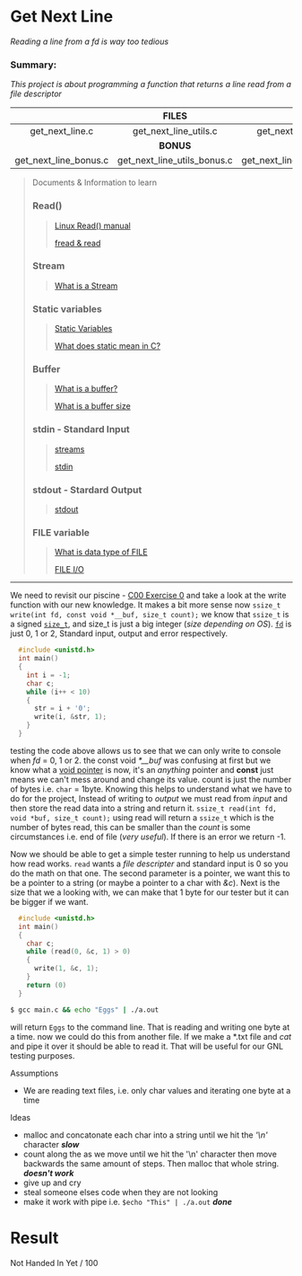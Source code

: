 # Get Next Line
 *Reading a line from a fd is way too tedious*

### Summary:
*This project is about programming a function that returns a line read from a file descriptor*

|| **FILES** | |
|:---------------:|:---------------------:|:---------------:|
| get_next_line.c | get_next_line_utils.c | get_next_line.h |
|                 | **BONUS**             |                 |
| get_next_line_bonus.c | get_next_line_utils_bonus.c | get_next_line_bonus.h |


>Documents & Information to learn
> ### Read()
>>[Linux Read() manual](https://man7.org/linux/man-pages/man2/read.2.html)
>>
>>[fread & read](https://stackoverflow.com/questions/584142/what-is-the-difference-between-read-and-fread)
> ### Stream
>> [What is a Stream](https://stackoverflow.com/questions/38652953/what-does-stream-mean-in-c)
> ### Static variables
>> [Static Variables](https://www.geeksforgeeks.org/static-variables-in-c/)
>> 
>> [What does static mean in C?](https://stackoverflow.com/questions/572547/what-does-static-mean-in-c)
> ### Buffer
>> [What is a buffer?](https://www.educative.io/edpresso/what-is-a-buffer-in-c)
>>
>> [What is a buffer size](https://www.quora.com/Why-is-buffer-size-set-in-a-C-program#:~:text=Using%20C%20code%2C%20user%20can,in%20whatever%20manner%20you%20want.)
> ### stdin - Standard Input
>> [streams](https://en.wikipedia.org/wiki/Standard_streams)
>> 
>> [stdin](https://man7.org/linux/man-pages/man3/stdin.3.html)
> ### stdout - Stardard Output
>> [stdout](http://www.linfo.org/standard_output.html)
> ### FILE variable
>> [What is data type of FILE](https://www.geeksforgeeks.org/data-type-file-c/)
>> 
>> [FILE I/O](https://www.tutorialspoint.com/cprogramming/c_file_io.htm)

---

We need to revisit our piscine - [C00 Exercise 0](https://github.com/TeriyakisaurusRex/42Piscine/blob/main/C_00/ex00/ft_putchar.c) and take a look at the write function with our new knowledge. It makes a bit more sense now
`ssize_t write(int fd, const void *__buf, size_t count);`
we know that `ssize_t` is a signed [`size_t`](https://www.geeksforgeeks.org/size_t-data-type-c-language/), and size_t is just a big integer (*size depending on OS*). [`fd`](https://en.wikipedia.org/wiki/File_descriptor) is just 0, 1 or 2, Standard input, output and error respectively.

```c
  #include <unistd.h>
  int main()
  {
    int i = -1;
    char c;
    while (i++ < 10)
    {
      str = i + '0';
      write(i, &str, 1);
    }
  }
```
testing the code above allows us to see that we can only write to console when *fd* = 0, 1 or 2. 
the const void *\*\_\_buf* was confusing at first but we know what a [void pointer](https://www.geeksforgeeks.org/void-pointer-c-cpp/) is now, it's an *anything* pointer and **const** just means we can't mess around and change its value. count is just the number of bytes i.e. `char` = 1byte.
Knowing this helps to understand what we have to do for the project, Instead of writing to *output* we must read from *input* and then store the read data into a string and return it.
`ssize_t read(int fd, void *buf, size_t count);`
using read will return a `ssize_t` which is the number of bytes read, this can be smaller than the *count* is some circumstances i.e. end of file (*very useful*). If there is an error we return -1.


Now we should be able to get a simple tester running to help us understand how read works. `read` wants a *file descripter* and standard input is 0 so you do the math on that one. The second parameter is a pointer, we want this to be a pointer to a string (or maybe a pointer to a char with *&c*). Next is the size that we a looking with, we can make that 1 byte for our tester but it can be bigger if we want.
```c
  #include <unistd.h>
  int main()
  {
    char c;
    while (read(0, &c, 1) > 0)
    {
      write(1, &c, 1);
    }
    return (0)
  }
```
```bash
$ gcc main.c && echo "Eggs" | ./a.out
```
will return `Eggs` to the command line. That is reading and writing one byte at a time. now we could do this from another file. If we make a \*.txt file and *cat* and pipe it over it should be able to read it. That will be useful for our GNL testing purposes.

Assumptions
- We are reading text files, i.e. only char values and iterating one byte at a time

Ideas
- malloc and concatonate each char into a string until we hit the *'\\n'* character ***slow***
- count along the as we move until we hit the '\\n' character then move backwards the same amount of steps. Then malloc that whole string. ***doesn't work***
- give up and cry
- steal someone elses code when they are not looking
- make it work with pipe i.e. `$echo "This" | ./a.out` ***done***

# Result
Not Handed In Yet / 100
